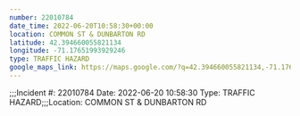 ```yaml
---
number: 22010784
date_time: 2022-06-20T10:58:30+00:00
location: COMMON ST & DUNBARTON RD
latitude: 42.394660055821134
longitude: -71.17651993929246
type: TRAFFIC HAZARD
google_maps_link: https://maps.google.com/?q=42.394660055821134,-71.17651993929246
---
```


;;;Incident #: 22010784  Date: 2022-06-20 10:58:30   Type: TRAFFIC HAZARD;;;Location: COMMON ST & DUNBARTON RD
